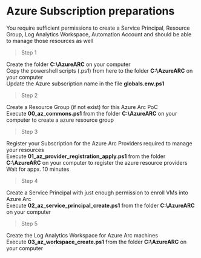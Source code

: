 # Azure Subscription preparations
You require sufficient permissions to create a Service Principal, Resource Group, Log Analytics Workspace, Automation Account and should be able to manage those resources as well<br/>

> Step 1

Create the folder **C:\AzureARC** on your computer<br/>
Copy the powershell scripts (.ps1) from here to the folder **C:\AzureARC** on your computer<br/>
Update the Azure subscription name in the file **globals.env.ps1**<br/>

> Step 2

Create a Resource Group (if not exist) for this Azure Arc PoC<br/>
Execute **00_az_commons.ps1** from the folder **C:\AzureARC** on your computer to create a azure resource group<br/>

> Step 3

Register your Subscription for the Azure Arc Providers required to manage your resources<br/>
Execute **01_az_provider_registration_apply.ps1** from the folder **C:\AzureARC** on your computer to register the azure resource providers<br/>
Wait for appx. 10 minutes<br/>

> Step 4

Create a Service Principal with just enough permission to enroll VMs into Azure Arc<br/>
Execute **02_az_service_principal_create.ps1** from the folder **C:\AzureARC** on your computer<br/>

> Step 5

Create the Log Analytics Workspace for Azure Arc machines<br/>
Execute **03_az_workspace_create.ps1** from the folder **C:\AzureARC** on your computer<br/>